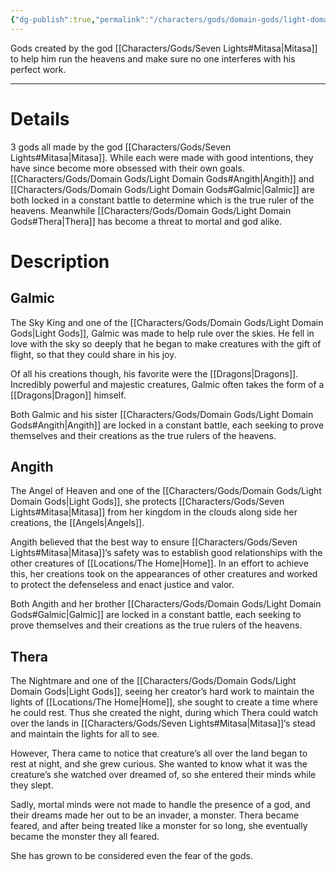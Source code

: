 ```yaml
---
{"dg-publish":true,"permalink":"/characters/gods/domain-gods/light-domain-gods/","tags":["Character/God"]}
---
```


Gods created by the god [[Characters/Gods/Seven Lights#Mitasa\|Mitasa]] to help him run the heavens and make sure no one interferes with his perfect work.
- - -
# Details
3 gods all made by the god [[Characters/Gods/Seven Lights#Mitasa\|Mitasa]]. While each were made with good intentions, they have since become more obsessed with their own goals. [[Characters/Gods/Domain Gods/Light Domain Gods#Angith\|Angith]] and [[Characters/Gods/Domain Gods/Light Domain Gods#Galmic\|Galmic]] are both locked in a constant battle to determine which is the true ruler of the heavens. Meanwhile [[Characters/Gods/Domain Gods/Light Domain Gods#Thera\|Thera]] has become a threat to mortal and god alike.

# Description

## Galmic
The Sky King and one of the [[Characters/Gods/Domain Gods/Light Domain Gods\|Light Gods]], Galmic was made to help rule over the skies. He fell in love with the sky so deeply that he began to make creatures with the gift of flight, so that they could share in his joy.

Of all his creations though, his favorite were the [[Dragons\|Dragons]]. Incredibly powerful and majestic creatures, Galmic often takes the form of a [[Dragons\|Dragon]] himself.

Both Galmic and his sister [[Characters/Gods/Domain Gods/Light Domain Gods#Angith\|Angith]] are locked in a constant battle, each seeking to prove themselves and their creations as the true rulers of the heavens.

## Angith
The Angel of Heaven and one of the [[Characters/Gods/Domain Gods/Light Domain Gods\|Light Gods]], she protects [[Characters/Gods/Seven Lights#Mitasa\|Mitasa]] from her kingdom in the clouds along side her creations, the [[Angels\|Angels]].

Angith believed that the best way to ensure [[Characters/Gods/Seven Lights#Mitasa\|Mitasa]]‘s safety was to establish good relationships with the other creatures of [[Locations/The Home\|Home]]. In an effort to achieve this, her creations took on the appearances of other creatures and worked to protect the defenseless and enact justice and valor.

Both Angith and her brother [[Characters/Gods/Domain Gods/Light Domain Gods#Galmic\|Galmic]] are locked in a constant battle, each seeking to prove themselves and their creations as the true rulers of the heavens.

## Thera
The Nightmare and one of the [[Characters/Gods/Domain Gods/Light Domain Gods\|Light Gods]], seeing her creator’s hard work to maintain the lights of [[Locations/The Home\|Home]], she sought to create a time where he could rest. Thus she created the night, during which Thera could watch over the lands in [[Characters/Gods/Seven Lights#Mitasa\|Mitasa]]‘s stead and maintain the lights for all to see.

However, Thera came to notice that creature’s all over the land began to rest at night, and she grew curious. She wanted to know what it was the creature’s she watched over dreamed of, so she entered their minds while they slept.

Sadly, mortal minds were not made to handle the presence of a god, and their dreams made her out to be an invader, a monster. Thera became feared, and after being treated like a monster for so long, she eventually became the monster they all feared.

She has grown to be considered even the fear of the gods.